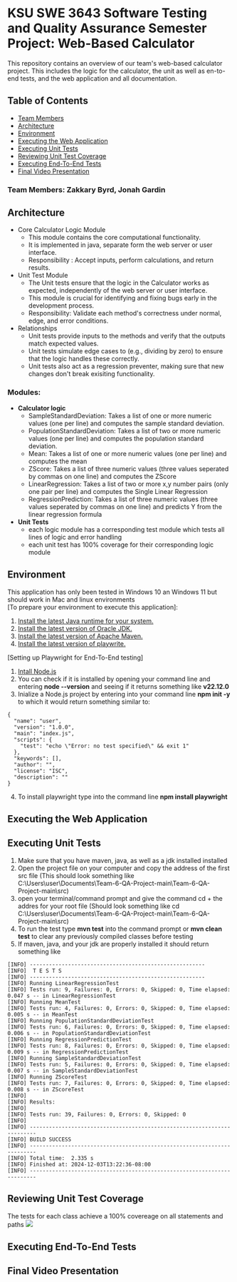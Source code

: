 # KSU SWE 3643 Software Testing and Quality Assurance Semester Project: Web-Based Calculator
This repository contains an overview of our team's web-based calculator project. This includes the logic for the calculator, the unit as well as en-to-end tests, and the web application and all documentation.
## Table of Contents
- [Team Members](#team-members)
- [Architecture](#architecture)
- [Environment](#environment)
- [Executing the Web Application](#executing-the-web-application)
- [Executing Unit Tests](#executing-unit-tests)
- [Reviewing Unit Test Coverage](#reviewing-unit-test-coverage)
- [Executing End-To-End Tests](#executing-end-to-end-tests)
- [Final Video Presentation](#final-video-presentation)

### Team Members: Zakkary Byrd, Jonah Gardin

## Architecture

- Core Calculator Logic Module
    - This module contains the core computational functionality.
    - It is implemented in java, separate form the web server or user interface.
    - Responsibility : Accept inputs, perform calculations, and return results.
- Unit Test Module
    - The Unit tests ensure that the logic in the Calculator works as expected, independently of the web server or user interface.
    - This module is crucial for identifying and fixing bugs early in the development process.
    - Responsibility: Validate each method's correctness under normal, edge, and error conditions.
- Relationships
    - Unit tests provide inputs to the methods and verify that the outputs match expected values.
    - Unit tests simulate edge cases to (e.g., dividing by zero) to ensure that the logic handles these correctly.
    - Unit tests also act as a regression preventer, making sure that new changes don't break exisiting functionality.
  
### Modules: 
- **Calculator logic**
  - SampleStandardDeviation: Takes a list of one or more numeric values (one per line) and computes the sample standard deviation.
  - PopulationStandardDeviation: Takes a list of two or more numeric values (one per line) and computes the population standard deviation.
  - Mean: Takes a list of one or more numeric values (one per line) and computes the mean
  - ZScore: Takes a list of three numeric values (three values seperated by commas on one line) and computes the ZScore
  - LinearRegression: Takes a list of two or more x,y number pairs (only one pair per line) and computes the Single Linear Regression
  - RegressionPrediction: Takes a list of three numeric values (three values seperated by commas on one line) and predicts Y from the linear regression formula
- **Unit Tests**
  - each logic module has a corresponding test module which tests all lines of logic and error handling
  - each unit test has 100% coverage for their corresponding logic module


## Environment
This application has only been tested in Windows 10 an Windows 11 but should work in Mac and linux environments<br>
[To prepare your environment to execute this application]:
1. [Install the latest Java runtime for your system.](https://www.java.com/en/download/manual.jsp)
2. [Install the latest version of Oracle JDK.](https://www.oracle.com/java/technologies/downloads/?er=221886#jdk23-windows)
3. [Install the latest version of Apache Maven.](https://www.geeksforgeeks.org/how-to-install-apache-maven-on-windows/)
4. [Install the latest version of playwrite.](https://playwright.dev/java/docs/intro)

[Setting up Playwright for End-To-End testing]
1. [Intall Node.js](https://nodejs.org/en)
2. You can check if it is installed by opening your command line and entering __node --version__ and seeing if it returns something like __v22.12.0__
3. Inialize a Node.js project by entering into your command line __npm init -y__ to which it would return something similar to:
```
{
  "name": "user",
  "version": "1.0.0",
  "main": "index.js",
  "scripts": {
    "test": "echo \"Error: no test specified\" && exit 1"
  },
  "keywords": [],
  "author": "",
  "license": "ISC",
  "description": ""
}
```
4. To install playwright type into the command line __npm install playwright__

## Executing the Web Application 


## Executing Unit Tests
1. Make sure that you have maven, java, as well as a jdk installed installed
2. Open the project file on your computer and copy the address of the first src file (This should look something like C:\Users\user\Documents\Team-6-QA-Project-main\Team-6-QA-Project-main\src)
3. open your terminal/command prompt and give the command cd + the addres for your root file (Should look something like cd C:\Users\user\Documents\Team-6-QA-Project-main\Team-6-QA-Project-main\src)
4. To run the test type __mvn test__ into the command prompt or __mvn clean test__ to clear any previously compiled classes before testing
5. If maven, java, and your jdk are properly installed it should return something like

```plaintext
[INFO] -------------------------------------------------------
[INFO]  T E S T S
[INFO] -------------------------------------------------------
[INFO] Running LinearRegressionTest
[INFO] Tests run: 9, Failures: 0, Errors: 0, Skipped: 0, Time elapsed: 0.047 s -- in LinearRegressionTest
[INFO] Running MeanTest
[INFO] Tests run: 4, Failures: 0, Errors: 0, Skipped: 0, Time elapsed: 0.005 s -- in MeanTest
[INFO] Running PopulationStandardDeviationTest
[INFO] Tests run: 6, Failures: 0, Errors: 0, Skipped: 0, Time elapsed: 0.006 s -- in PopulationStandardDeviationTest
[INFO] Running RegressionPredictionTest
[INFO] Tests run: 8, Failures: 0, Errors: 0, Skipped: 0, Time elapsed: 0.009 s -- in RegressionPredictionTest
[INFO] Running SampleStandardDeviationTest
[INFO] Tests run: 5, Failures: 0, Errors: 0, Skipped: 0, Time elapsed: 0.007 s -- in SampleStandardDeviationTest
[INFO] Running ZScoreTest
[INFO] Tests run: 7, Failures: 0, Errors: 0, Skipped: 0, Time elapsed: 0.008 s -- in ZScoreTest
[INFO]
[INFO] Results:
[INFO]
[INFO] Tests run: 39, Failures: 0, Errors: 0, Skipped: 0
[INFO]
[INFO] ------------------------------------------------------------------------
[INFO] BUILD SUCCESS
[INFO] ------------------------------------------------------------------------
[INFO] Total time:  2.335 s
[INFO] Finished at: 2024-12-03T13:22:36-08:00
[INFO] ------------------------------------------------------------------------
```

## Reviewing Unit Test Coverage
The tests for each class achieve a 100% covereage on all statements and paths
<image src="README.assets/image_13251241.PNG">

## Executing End-To-End Tests


## Final Video Presentation
